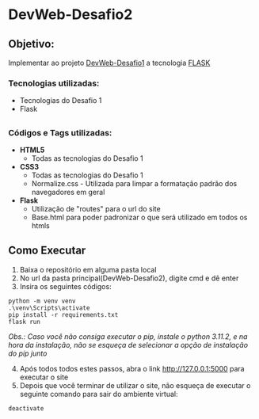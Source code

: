 # DevWeb-Desafio2

## Objetivo: 
<p> Implementar ao projeto <a href="https://github.com/pedroansdev/DevWeb-Desafio1/">DevWeb-Desafio1</a> a tecnologia <a href="https://flask.palletsprojects.com/en/2.2.x/">FLASK</a> </p>

### Tecnologias utilizadas:
<ul>
  <li> Tecnologias do Desafio 1 </li>
  <li> Flask </li>
</ul>

##

### Códigos e Tags utilizadas:

<ul>
  <li> <b>HTML5</b>
    <ul>
      <li>Todas as tecnologias do Desafio 1</li>
    </ul>
  </li>
  <li> <b>CSS3</b>
    <ul>
      <li>Todas as tecnologias do Desafio 1</li>
      <li>Normalize.css - Utilizada para limpar a formatação padrão dos navegadores em geral</li>
    </ul>
    <li> <b>Flask</b>
    <ul>
      <li>Utilização de "routes" para o url do site</li>
      <li>Base.html para poder padronizar o que será utilizado em todos os htmls</li>
    </ul>
</ul>

##

## Como Executar

1. Baixa o repositório em alguma pasta local
2. No url da pasta principal(DevWeb-Desafio2), digite cmd e dê enter
3. Insira os seguintes códigos:

```
python -m venv venv
.\venv\Scripts\activate
pip install -r requirements.txt
flask run
```
_Obs.: Caso você não consiga executar o pip, instale o python 3.11.2, e na hora da instalação, não se esqueça de selecionar a opção de instalação do pip junto_

4. Após todos todos estes passos, abra o link http://127.0.0.1:5000 para executar o site
5. Depois que você terminar de utilizar o site, não esqueça de executar o seguinte comando para sair do ambiente virtual:
```
deactivate
```
